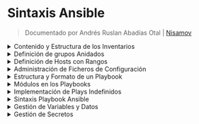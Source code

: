 # Sintaxis Ansible

<!--Documentado por Andrés Ruslan Abadías Otal (Nisamov)-->
> Documentado por Andrés Ruslan Abadías Otal | [Nisamov](https://github.com/Nisamov)

<details>
    <summary>Contenido y Estructura de los Inventarios</summary>

### Contenido y Estructura de los Inventarios:

En el inventario, las direcciones los servidores pueden ser tanto por DNS como por Dirección IP, por ello es posible indicarlas de ambas formas.
El nombre del grupo donde están esas direcciones agrupadas se encuentra entre "[]", lo que posteriormente podemos utilizar para llamar a esa agrupación de direcciones y asignarle un playbook.

Los hosts pueden estar en diferentes grupos, segun el rol del host, su ubicación fisica, ya sea en producción o no y demás bariables, lo que permite aplicar dichas playbooks a conjuntos especificos del host en funcón de sus propóstos, características o ubicación fisica.
```ini
[webservers]
web1.example.com
web2.example.com
192.0.2.42

[db-servers]
db1.example.com
db2.example.com

[development]
192.0.2.42
```
</details>

<details>
    <summary>Definición de grupos Anidados</summary>

### Definición de grupos Anidados:

Los inventarios de Ansible pueden incluir grupos de grupos de hosts, con lo que podemos crear grupos que aniden grupos en su interior, uniendo asi dos grupos declarados previamente, en un solo grupo, pero facilitando la posterior llamada individual a estos mismos grupos.

Para lograr esto, usamos el sufijo `":children"`, se aplica siguiendo el siguiente ejemplo:
```ini
[administracion_red]
192.168.1.12
administracion.admred.com
192.168.1.22

[oficinas_p1]
192.168.0.44
192.168.0.45
192.168.0.46

[full-enterprise:children]
administracion_red
oficinas_p1
```
</details>

<details>
    <summary>Definición de Hosts con Rangos</summary>

### Definición de Hosts con Rangos:

Ansible cuenta con un sistema de especificación de rangos para los hosts de forma que permite especificar rangos numericos o alfabéticos gracias a la siguiente sintaxis: `[START:END]`.

Esto permitirá elegir u rango sin tener que escribir cada una de las direcciones, facilitando y automatizando la tarea en grandes cantidades.

Este sistem pede ser visto de la siguiente manera:
```ini
[red_local]
192.168[1:9].[0.255] # En este caso coincide con todas las direcciones IPv4 de la 192.168.1.0 a la 192.168.9.255

[lista_servidores]
server[01:25].example.com # En este caso, coincidirá con los hosts del server01.example.com al server25.example.com

[direcciones_dns]
[a:c].dns.example.com #En este caso, coincidirá con todos los hosts denominados (a,b y c).dns.example.com

[direcciones_ipv6]
2001:db8::[a:c] #En este caso coincidirá con todas las direcciones IPv6 de la 2001:db8::("a" a la "c")
```

```diff
- [CUIDADO] - Posibles problemas a la hora de llamar direcciones.

En el ejemplo "lista_servidores", las direccines no coincidirán con "server2.example.com", pero si lo harán con "server02.example.com"
```
Esto indicado anteriormente es importante a la hora de saber que direcciones necesitamos manejar.
</details>

<details>
    <summary>Administración de Ficheros de Configuración</summary>

### Administración de Ficheros de Configuración:

Para gestionar la configuración de Ansible, podemos crear un fichero `.cfg`, este permitirá aplicar configuraciones a varias herramientas de Ansible.

El fichero de configurción contiene parámetros definidos como `clave-valor` con los siguientes parámetros:

Aqui cuentas con un ejemplo típico de un fichero de configuración básico (`ejemplo.cfg`):
```ini
[defaults]
inventory = ./inventario # Ubicacion del inventario
remote_user = usuario    # Usuario remoto
ask_pass = false         # Solicitar clave de acceso

[escalado_de_privilegios]
become = true            # Permitir escalado de privilegios
become_method = sudo     # Metodo de escalado
become_user = root       # Usuario de escalado
become_ask_pass = false  # Solicitar clave de acceso al escalar
```
</details>

<details>
    <summary>Estructura y Formato de un Playbook</summary>

### Estructura y Formato de un Playbook:

Un playbook es un fichero escrito en formato `YAML` que se guarda generalmente con la extensión `.yml`.

El playbook usa un sistema de espaciados para indicar la estructura de los datos almacenados, `YAML` no establece ningun requisito sobre cuántos espacios se usan para la sangría pero se aplican las siguientes reglas para su correcto funcionamiento:
- Los elementos de los datos deben estar en el mismo nivel de la estructura con la misma sangría.
- Los elementos secundarios deben tener más sangría que los elementos previos.

En el playbook se comienza con una linea formada por tresguiones consecutivos (`---`) marcando el inicio del documento, del mismo modo, se usan tres puntos consecutivos (`...`) para marcar el final del documento, no obstante, es una práctica comúnmente omitida.

Un ejemplo de un playbook puede ser el siguiente:
```yml
- name: Escribir nombre de playbook
  hosts: Nombre_Grupo_Servidores_Asignados
  become: yes
  tasks:
    - name: Nombre de Tarea
      apt: # Usas apt para instalar
        name: git # instalar el paquete git
        state: present # aseguramos que lo has descargado correctamente

    - name: Obtener el directorio del usuario actual
      ansible.builtin.set_fact:
        user_home: "{{ ansible_env.HOME }}"

    - name: Clonar el repositorio SSP
      git:
        repo: https://github.com/Nisamov/ssp
        dest: "{{ user_home }}/ssp"
        update: yes

    - name: Ejecutar comandos dentro del repositorio clonado
      command: ./install.sh
      args:
        chdir: "{{ user_home }}/ssp"
```
En el ejemplo de playbook anterior se ejecuta el siguiente codigo:
- 1: Creación de task (Nombre de Tarea).
    Instala git y se asegra de su correcta instalación.
- 2: Obtención de usuario actual.
    Guarda el nombre del usuario y ru tua "/home" actual en la variable "user_home".
- 3: Clonación de repositorio SSP.
    Clona el repositorio SSP y lo guara dentro del "/home" almacenado previamente.
- 4: Ejecución de instalador.
    Ejecuta el instalador de SSP.

> [NOTA]: [SSP](https://github.com/Nisamov/ssp) (Secure Service Protocol) es un servicio creado por Andrés Ruslan Abadías Otal, el cual detiene todos los servicios del sistema que no se encuentren dentro de la "whitelist", es un servicio que pude ser peligroso, se recomienda su uso con cuidado.

### Iniciación en Playbooks:

Los playbooks son una lista de ordenes organizados de tal forma de ejecuten listas de forma ordenada.

Para cmenar con los playbooks es necesario crear unfichero `.yml` donde aplicar claves, siendo estas las siguientes asignaciones:
```yml
---
name: nombre del playbook
hosts: nombre_inventory
...
```
- `name`: Name nos permite asignar un nombre, puede o no relacionarse con el playbook, pues sirve como etiqueta o identificador.
- `hosts`: Hosts nos permite asignar las siguientes tareas a un grupo de direcciones creadas en el fichero `inventory.ini`.

Para crear un item dentro de una lista, usamos guiones de la siguiente forma
```yml
- ejemplo
- item2
- item3
```
Esto nos permite saber la estructura a seguir a la hora de crear una tarea (`task`) de la siguiente manera:
```yml
--- # Inicio del fichero
name: Ejemplo tasks # Nombre ejemplo
hosts: direccion_ejemplo # Hosts que usarán las tareas
task: # Tareas
    - ejemplo
    - item2
    - item3
... # Fin del fichero
```
</details>

<details>
    <summary>Módulos en los Playbooks</summary>

### Módulos en los Playbooks:

> `ansible.builtin.user`: Es un módulo que usa los elementos (name, uid y state) para saber información sobre un usuario.
```yml
tasks:
# En esta tarea garantizamos que el usuario1 cuente con el UID 4000
    - name: Informacion usuario
      ansible.builtin.user:
        - name: usuario1
        - uid: 4000
        - state: present
```
> `ansible.builtin.user`: Es un módulo que usa los elementos (name y state) para gestionar grupos.
```yml
tasks:
# En esta tarea creamos un grupo con el nombre "nuevo_grupo"
- name: Crear grupo
  ansible.builtin.group:
    name: nuevo_grupo
    state: present
```
> `ansible.builtin.service`: Es un módulo que usa los elementos (name y state) para gesionar servicios en sistemas Unix-like.
```yml
tasks:
# En esta tarea garantizamos que el servicio ssp.service estén en ejecución
    - name: Servicio SSP
      ansible.builtin.service:
        name: ssp
        enabled: true
```
> `ansible.builtin.systemd`: Es un módulo que usa los elementos (name y state) para gestionar servicios que usan `systemd`.

Podemos usa los siguientes parámetros para manejar los servicios con mayor precisión:
- `started`: Inicia el servicio.
- `stopped`: Detiene el servicio.
- `restarted`: Reinicia el servicio.
- `reloaded`: Recarga la configuración sin reiniciar.
- `absent`: Desactiva y elimina el servicio.
```yml
tasks:
# En esta tarea reiniciamos el servicio nginx
- name: Restart a systemd service
  ansible.builtin.systemd:
    name: nginx
    state: restarted
```
> `ansible.builtin.apt`: Es un módulo que usa los elementos (name y state) para gestionar paquetes usando APT.
```yml
tasks:
# En esta tarea instalamos nginx
- name: Instalar paquete Nginx en Ubuntu/Debian
  ansible.builtin.apt:
    name: nginx
    state: present
```
> `ansible.builtin.yum`: Es un módulo para CentOS/RedHat que usa los elementos (name y state) para gestionar paquetes usando YUM.
```yml
tasks:
# En esta tarea instalamos nginx uando YUM
- name: Instalar paquete en RedHat/CentOS
  ansible.builtin.yum:
    name: httpd
    state: present
```
> `ansible.builtin.copy`: Es un módulo que usa los elementos (src y dest), permitiendo copiar archivos a nuevas direcciones.
```yml
tasks:
# En esta tarea copiamos un fichero a una ruta diferente
- name: Copiar un archivo local
  ansible.builtin.copy:
    src: /ruta/local/archivo.txt
    dest: /ruta/remota/archivo.txt
```
> `ansible.builtin.file`: Es un módulo que usa los elementos (pat, state y mode) para la gestión de archivos o directorios.
```yml
tasks:
# En esta tarea creamos un directorio con los permisos 0755
- name: Crear un directorio
  ansible.builtin.file:
    path: /ruta/directorio
    state: directory # Indica que se cree un directorio
    mode: '0755'
# En esta tarea creamos un fichero vacio con los permisos 0644
- name: Crear un fichero
  ansible.builtin.file:
    path: /ruta/fichero.txt
    state: touch #Indica que se cree un fichero vacio
    mode: '0644'
# En esta tarea eliminamos un fichero
- name: Eliminar un fichero
  ansible.builtin.file:
    path: /ruta/fichero.txt
    state: absent #Indica la eliminación de archivo o directorio
# En esta tarea eliminamos un directorio y todo su contenido
- name: Eliminar un directorio
  ansible.builtin.file:
    path: /ruta/directorio
    state: absent
```
> `ansible.builtin.template`: Es un módulo que usa los elementos (src y dest) para gestionar plantillas jinja2.
```yml
tasks:
# En esta tarea, copiamos la plantilla reemplazamos las variables
- name: Copiar plantilla y reemplazar variables
  ansible.builtin.template:
    src: plantilla.j2
    dest: /ruta/destino/archivo.conf
```
> `ansible.builtin.iptables`: Es un módulo que usa los elementos (chain source y jump) para gestionar las reglas de las iptables.

[CONSEJO] Para obtener más informacion sobre las IPTables, puedes ir a la documentación compartida por Andrés Ruslan Abadías Otal, haciendo clic [aquí](https://github.com/Theritex/LinuxCommands/tree/main/iptables).
```yml
tasks:
# En esta tarea, creamos una regla de firewall, donde aceptamos el tráfico con la ip 192.168.1.0
- name: Añadir una regla de firewall
  ansible.builtin.iptables:
    chain: INPUT
    source: 192.168.1.0/24
    jump: ACCEPT
# En esta tarea, creamos una regla de firewall, donde denegamos el tráfico con la ip 192.168.1.100
- name: Añadir una regla de firewall
  ansible.builtin.iptables:
    chain: INPUT
    source: 192.168.1.100/24
    jump: DROP
# En esta tarea, eliminamos una regla del firewall
- name: Eliminar una regla de firewall
  ansible.builtin.iptables:
    chain: INPUT
    source: 192.168.1.0/24
    jump: ACCEPT
    state: absent # Indicamos con absent que la regla ha de eliminarse
```
> `ansible.netcommon.network_config`: Es un módulo que usa los elementos (lnes y provider) para gestionar la configuración de red.
```yml
tasks:
#En esta tarea cambamos la configuracion de red
- name: Aplicar configuración de red
  ansible.netcommon.network_config:
    lines:
      - interface eth0
      - ip address 192.168.1.10/24
    provider: ansible.netcommon.cli
```
> `community.mysql.mysql_db`: Es un módulo que usa los elementos (name y state) para gestionar bases de datos MySQL.
```yml
tasks:
# En esta tarea creamos una base de datos MySQL
- name: Crear una base de datos MySQL
  community.mysql.mysql_db:
    name: base_datos
    state: present
```
> `community.postgresql.postgresql_db`: Es un módulo que usa los elementos (name y state) para gestionar bases de datos PostgreSQL.
```yml
tasks:
# En esta tarea creamos una base de datos PostgreSQL
- name: Crear una base de datos PostgreSQL
  community.postgresql.postgresql_db:
    name: base_datos
    state: present
```
> `ansible.builtin.mount`: Es un móulo que usa los elementos (path, src, fstype y state) para gestionar puntos de montaje.
```yml
tasks:
# En esta tarea montamos un sistema de archivos dentro de /mnt/disco
- name: Montar un sistema de archivos
  ansible.builtin.mount:
    path: /mnt/disco
    src: /dev/sdb1
    fstype: ext4
    state: mounted
```
> `ansible.builtin.shell`: Es un módulo que permite ejecutar comandos en el sistema usando la shell.

[CONSEJO] Para obtener más información sobre los posibles comandos que pueden usarse en el sistema (Casos Linux), haz clic [aquí](https://github.com/Theritex/LinuxCommands).
```yml
task:
# En esta tarea guardamos informacion dentro de un fichero
- name: Ejecutar un comando
  ansible.builtin.shell: "echo 'Hola Mundo' > /tmp/hola.txt"
```
> `ansible.builtin.command`: Es un módulo que usa los elementos (cmd), permitiendo ejecutar comandos en el sistema sin usar la shell.
```yml
tasks:
# En esta tarea ejectamos el comando "whoami"
- name: Ejecutar un comando básico
  ansible.builtin.command:
    cmd: whoami
```
</details>

<details>
    <summary>Implementación de Plays Indefinidos</summary>

### Implementación de Plays Indefinidos:

es posible implementar diferentes plays en un solo playbook, lo que permite ejeuctar muchas tareas en diferentes hosts, los plays se escriben como un item más de la lista, de la siguiente forma:
```yml
---
- name: Instalar y habilitar Nginx en los servidores web
  hosts: webservers
  become: true
  tasks:
    - name: Instalar Nginx
      ansible.builtin.yum:
        name: nginx
        state: present

    - name: Iniciar y habilitar Nginx
      ansible.builtin.systemd:
        name: nginx
        state: started
        enabled: true

- name: Ejecutar un comando Bash en los servidores de base de datos
  hosts: dbservers
  become: true
  tasks:
    - name: Crear un archivo usando Bash
      ansible.builtin.shell: |
        echo "Este es un archivo de prueba" > /tmp/archivo_prueba.txt
...
```
</details>

<details>
    <summary>Sintaxis Playbook Ansible</summary>

### Sintaxis Playbook Ansible:

> **Comentarios**: Los playbooks permiten el uso de comentarios dentro de ellos, esto puede lograrse mediante dos diferentes maneras:
- El uso de "#" (Almohadilla), de manera similar a Bash.
    - `# Esto es un comentario`
    - `Contenido sin comentario # Contenido comentado`
> **Cadenas de texto (Strings)**:  Generalmente no es necesario colocar comillas para las cadenas de texto, se pueden incluir entre comillas dobles o simples.
- Ejemplo sin comillas:
    - `Esto es una cadena de texto`
- Ejemplo comillas simples:
    - `'Esto es una cadena de texto'`
- Ejemplo comillas dobles:
    - `"Esto es una cadena de texto"`
Es posbl escribir cadenas de varias lineas gracias a la barra vertical ["|"] (pipe), de la siguiente froma, podemos incluir más carácteres:
```yml
include_newlines: |
    Ejemplo linea 1
    Ejemplo linea 2
    Ejemplo linea 3
```
No solo usando la barra vertical podemos realizar esto, con el carácter mayor ">", podemos indicar que los caracteres de nueva linea han de ser convertidos en espacios y se deben quitar espacios en blanco dentro de las lineas.

Este método suele usarse para convertir largas cadenas en carácteres, pudiendo abarcar múltiples lineas.
```yml
fold_newlines: >
    Ejemplo linea 1
    Ejemplo linea 2
    Ejemplo linea 3
```
> **Diccionarios**: Un diccionario permite almacenar informacion en formato de lista , de donde posteriormente se podrán sacar los datos.

Un ejemplo de diccionario es el siguiente:
```yml
# Primer formato de escritura - sencillo y facil para humanos
name: ejemplo
example: example2
example3: example4
```
```yml
# Segundo formato de escritura horizontal - dificil para humanos
{name: ejemplo, example: example2, example3: example4}
```
> **Listas**: Las listas de la misma forma que los diccionarios cuentan con una estructura similar, con algunos cambios.

```yml
# Primer formato de escritura - sencillo y facil para humanos
ejemplo:
    - ejemplo1
    - ejemplo2
    - ejemplo3
```
```yml
#Segundo formato de escritura horizontal - dificil para humanos
ejemplo: [ejemplo1, ejemplo2, ejemplo3]
```
</details>

<details>
    <summary>Gestión de Variables y Datos</summary>

### Gestión de Variables y Datos:

Las variables permiten almacenar parámetros para llamarlos de manera indefinida, ahorrando tiempo y sencillez a la hora de crear código.

Las variables son una gran herramienta para cualquier lenguaje de programación.

Las variables pueden almacenar diferente contenido, un ejemplo de los posibles valores a almacenar son los siguientes:
- Usuarios (Usuarios a gestionar)
- Paquetes (Paquetes a instalar/desinstalar)
- Servicios (Servicios que iniciar o detener)
- Archivos (Archivos que crear, eliminar, mover...)
- Direcciones (IP/DNS) (Direcciones a conectarse)

Para declarar variables hay que tener en cuenta su estrcutura, estas no pueden contener espacios dentro de ellas, ni carácteres no permitidos.

| Nombres No Válidos   | Nombres Válidos     |
|----------------------|---------------------|
| ejemplo inicio       | ejemplo_inicio      |
| ejemplo.punto        | ejemplo_punto       |
| 1er fichero          | fichero_01          |
| ejemplo$1            | ejemplo_1

> **Definición de Variable en Playbook**: Podemos definir variables dentro de playbooks de diferentes maneras, las cuales son las siguientes.

- Bloque `vars` a comienzo de un play:
```yml
# Interior de playbook
- hosts: all
  vars:
    user: usuario       # Hemos declarado la variable "user" con el valor "usuario"
    home: /home/usuario # Hemos declarado la variable "home" con el valor "/home/usuario"
```
- Podemos definir vairables de archivos exernos para no usar el bloque `vars`.
```yml
# Interior de playbook
- hosts: all
  vars_files:
    - vars/users.yml    # Las variables se encuentran en el fichero de la ruta "vars/users.yml"
```
```yml
# Interior de users.yml
user: usuario
home: /home/usuario
```
> **Referencia a Variable**: Tras haber declarado las variables, se llaman a estas mismas (haciendo referencia), mediante el uso de llaves dobles "`{{ }}`", lo que permite que Ansible reemplace la variable con su valor original al ejecutar la tarea.

```yml
vars:
    user: ejemploUsuario

tasks:
    # Esta linea será leida como "Crea el usuario ejemploUsuario"
    - name: Crea el usuario {{ user }}
      user:
        # Con esta declaración, creamos el usuario "ejemploUsuario"
        name: "{{ user }}"
```
Cuando se usa una variable como el primer elemento para iniciar un valor, es obligatorio poner comillas, de esta evitamos que Ansile crea que queremos iniciar un diccionario YAML (Visto anteriormente).

En caso de no hacerlo, sacaría un error similar al siguiente:
```diff
- We could be wrong, but this one looks like it might be an issue with mising quotes.
- Always quiote template expression brackets when they start a value.
```
> **Variables de Hosts y Variables de Grupos**: Estas variables pueden ser tanto de host como de grupo.

Pra poder comprender las variables de host individual y las de grupo compartidas, usaremos los siguientes ejemplos:
```yml
#Variable individual
[servidorEjemplo]
192.168.1.10 usuario=usuario1 #Variable asignada a un solo equipo

#Variable de grupo
[servidoresEjemplo]
192.168.1.[20:50] # Rango de IPs a las que se le asignaran la variable

[servidoresEjemplo:vars] # Grupo que asigna las variables a servidoresEjemplo
usuarioCompartido=usuarioComun
```
</details>

<details>
    <summary>Gestión de Secretos</summary>

### Gestión de Secretos:

</details>